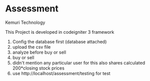 # Assessment
Kemuri Technology


This Project is developed in codeigniter 3 framework
1. Config the database first (database attached)
2. upload the csv file
3. analyze before buy or sell
4. buy or sell
5. didn't mention any particular user for this also shares calculated 200*closing stock prices
6. use http://localhost/assessment/testing for test
